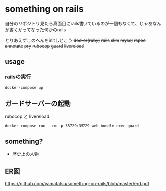 # something on rails
自分のリポジトリ見たら真面目にrails書いているのが一個もなくて、じゃあなんか書くかってなった何かのrails

とりあえずこのへんをinitしとこう
~~docker(ruby)~~
~~rails~~
~~slim~~
~~mysql~~
~~rspec~~
~~annotate~~
~~pry~~
~~rubocop~~
~~guard~~
~~livereload~~

## usage

### railsの実行
```
docker-compose up
```

## ガードサーバーの起動
rubocop と livereload
```
docker-compose run --rm -p 35729:35729 web bundle exec guard
```

## something?
- 歴史上の人物

## ER図
https://github.com/yamatatsu/something-on-rails/blob/master/erd.pdf
